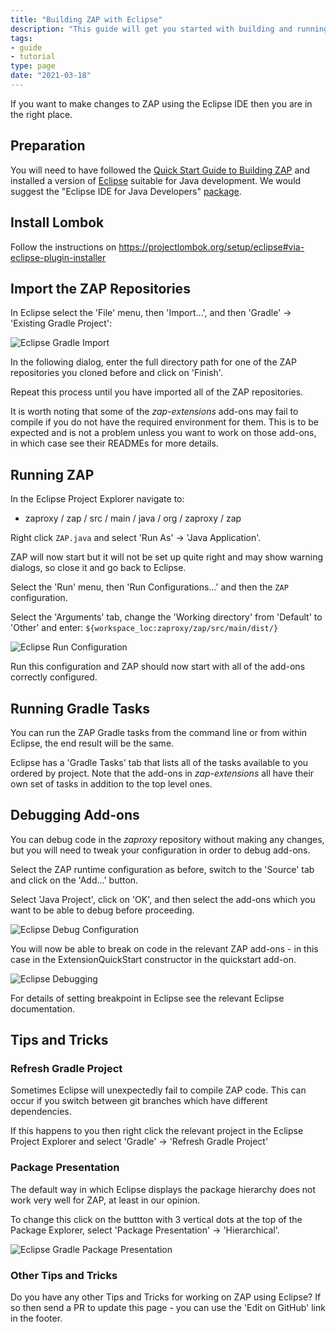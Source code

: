 ```yaml
---
title: "Building ZAP with Eclipse"
description: "This guide will get you started with building and running ZAP in the Eclipse IDE."
tags: 
- guide
- tutorial
type: page
date: "2021-03-18"
---
```


If you want to make changes to ZAP using the Eclipse IDE then you are in the right place.

## Preparation
You will need to have followed the [Quick Start Guide to Building ZAP](../quick-start-build/) and installed a version of [Eclipse](https://www.eclipse.org/) suitable for Java development. We would suggest the "Eclipse IDE for Java Developers" [package](https://www.eclipse.org/downloads/packages/).

## Install Lombok

Follow the instructions on https://projectlombok.org/setup/eclipse#via-eclipse-plugin-installer

## Import the ZAP Repositories
In Eclipse select the 'File' menu, then 'Import...', and then 'Gradle' &#8594; 'Existing Gradle Project':

![Eclipse Gradle Import](/img/docs/developer/eclipse-import.png)

In the following dialog, enter the full directory path for one of the ZAP repositories you cloned before and click on 'Finish'.

Repeat this process until you have imported all of the ZAP repositories.

It is worth noting that some of the _zap-extensions_ add-ons may fail to compile if you do not have the required environment for them. This is to be expected and is not a problem unless you want to work on those add-ons, in which case see their READMEs for more details.

## Running ZAP
In the Eclipse Project Explorer navigate to:
* zaproxy / zap / src / main / java / org / zaproxy / zap

Right click `ZAP.java` and select 'Run As' &#8594; 'Java Application'.

ZAP will now start but it will not be set up quite right and may show warning dialogs, so close it and go back to Eclipse.

Select the 'Run' menu, then 'Run Configurations...' and then the `ZAP` configuration.

Select the 'Arguments' tab, change the 'Working directory' from 'Default' to 'Other' and enter: `${workspace_loc:zaproxy/zap/src/main/dist/}`

![Eclipse Run Configuration](/img/docs/developer/eclipse-config-run.png)

Run this configuration and ZAP should now start with all of the add-ons correctly configured.

## Running Gradle Tasks
You can run the ZAP Gradle tasks from the command line or from within Eclipse, the end result will be the same.

Eclipse has a 'Gradle Tasks' tab that lists all of the tasks available to you ordered by project. 
Note that the add-ons in _zap-extensions_ all have their own set of tasks in addition to the top level ones.

## Debugging Add-ons
You can debug code in the _zaproxy_ repository without making any changes, but you will need to tweak your configuration in order to debug add-ons.

Select the ZAP runtime configuration as before, switch to the 'Source' tab and click on the 'Add...' button.

Select 'Java Project', click on 'OK', and then select the add-ons which you want to be able to debug before proceeding.

![Eclipse Debug Configuration](/img/docs/developer/eclipse-config-debug.png)

You will now be able to break on code in the relevant ZAP add-ons - in this case in the ExtensionQuickStart constructor in the quickstart add-on.

![Eclipse Debugging](/img/docs/developer/eclipse-debug.png)

For details of setting breakpoint in Eclipse see the relevant Eclipse documentation.

## Tips and Tricks

### Refresh Gradle Project

Sometimes Eclipse will unexpectedly fail to compile ZAP code. This can occur if you switch between git branches which have different dependencies.

If this happens to you then right click the relevant project in the Eclipse Project Explorer and select 'Gradle' &#8594; 'Refresh Gradle Project'

### Package Presentation

The default way in which Eclipse displays the package hierarchy does not work very well for ZAP, at least in our opinion.

To change this click on the buttton with 3 vertical dots at the top of the Package Explorer, select 'Package Presentation' &#8594; 'Hierarchical'.

![Eclipse Gradle Package Presentation](/img/docs/developer/eclipse-package.png)

### Other Tips and Tricks

Do you have any other Tips and Tricks for working on ZAP using Eclipse? If so then send a PR to update this page - you can use the 'Edit on GitHub' link in the footer.
